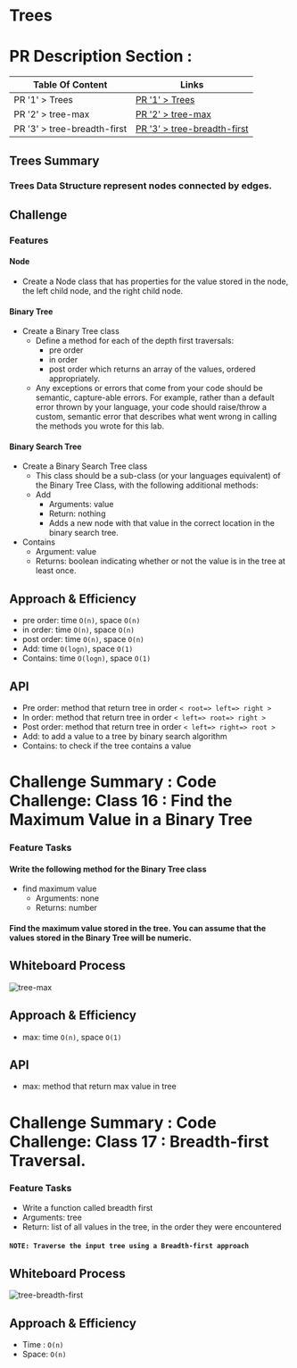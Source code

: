# Trees

# PR Description Section :

| Table Of Content                               | Links                                       |
| ---------------------------------------------- | ------------------------------------------- |
| PR '1' > Trees                                 | [PR '1' > Trees](https://github.com/RihanFoudeh/data-structures-and-algorithms/pull/22)|
| PR '2' > tree-max                                 | [PR '2' > tree-max](https://github.com/RihanFoudeh/data-structures-and-algorithms/pull/23)|
| PR '3' > tree-breadth-first                                 | [PR '3' > tree-breadth-first](https://github.com/RihanFoudeh/data-structures-and-algorithms/tree/tree-breadth-first/python/tree)|



<!-- Short summary or background information -->
## Trees Summary

### Trees Data Structure represent nodes connected by edges.

## Challenge
<!-- Description of the challenge -->

### Features

#### Node

* Create a Node class that has properties for the value stored in the node, the left child node, and the right child node.

#### Binary Tree

* Create a Binary Tree class
  * Define a method for each of the depth first traversals:
    * pre order
    * in order
    * post order which returns an array of the values, ordered appropriately.
  * Any exceptions or errors that come from your code should be semantic, capture-able errors. For example, rather than a default error thrown by your language, your code should raise/throw a custom, semantic error that describes what went wrong in calling the methods you wrote for this lab.

#### Binary Search Tree

* Create a Binary Search Tree class
  * This class should be a sub-class (or your languages equivalent) of the Binary Tree Class, with the following additional methods:
  * Add
    * Arguments: value
    * Return: nothing
    * Adds a new node with that value in the correct location in the binary search tree.
* Contains
  * Argument: value
  * Returns: boolean indicating whether or not the value is in the tree at least once.

## Approach & Efficiency
<!-- What approach did you take? Why? What is the Big O space/time for this approach? -->
* pre order: time `O(n)`, space `O(n)`
* in order: time `O(n)`, space `O(n)`
* post order: time `O(n)`, space `O(n)`
* Add: time `O(logn)`, space `O(1)`
* Contains: time `O(logn)`, space `O(1)`

## API
<!-- Description of each method publicly available in each of your trees -->
* Pre order: method that return tree in order `< root=> left=> right >`
* In order: method that return tree in order `< left=> root=> right >`
* Post order: method that return tree in order `< left=> right=> root >`
* Add: to add a value to a tree by binary search algorithm
* Contains: to check if the tree contains a value


# Challenge Summary : Code Challenge: Class 16 : Find the Maximum Value in a Binary Tree
<!-- Description of the challenge -->

### Feature Tasks

#### Write the following method for the Binary Tree class

* find maximum value
  * Arguments: none
  * Returns: number

#### Find the maximum value stored in the tree. You can assume that the values stored in the Binary Tree will be numeric.

## Whiteboard Process
<!-- Embedded whiteboard image -->
![tree-max](https://user-images.githubusercontent.com/73611547/142763894-42026c8b-83d6-455e-970c-6be6b5b5973f.jpg)

## Approach & Efficiency
<!-- What approach did you take? Why? What is the Big O space/time for this approach? -->
* max: time `O(n)`, space `O(1)`

## API

* max: method that return max value in tree

# Challenge Summary : Code Challenge: Class 17 : Breadth-first Traversal.
<!-- Description of the challenge -->
### Feature Tasks

* Write a function called breadth first
* Arguments: tree
* Return: list of all values in the tree, in the order they were encountered

#### `NOTE: Traverse the input tree using a Breadth-first approach`

## Whiteboard Process
<!-- Embedded whiteboard image -->
![tree-breadth-first](https://user-images.githubusercontent.com/73611547/142897728-0fb0ca84-4c58-4245-b5e4-5dbab4f679dd.jpg)

## Approach & Efficiency
<!-- What approach did you take? Why? What is the Big O space/time for this approach? -->
* Time : `O(n)`
* Space: `O(n)`
